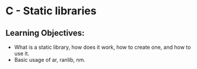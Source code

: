 #  C - Static libraries


## Learning Objectives:

* What is a static library, how does it work, how to create one, and how to use it.
* Basic usage of ar, ranlib, nm.

